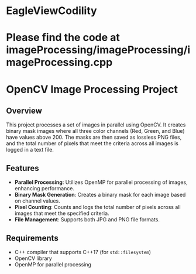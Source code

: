 # EagleViewCodility

# Please find the code at imageProcessing/imageProcessing/imageProcessing.cpp

# OpenCV Image Processing Project

## Overview
This project processes a set of images in parallel using OpenCV. It creates binary mask images where all three color channels (Red, Green, and Blue) have values above 200. The masks are then saved as lossless PNG files, and the total number of pixels that meet the criteria across all images is logged in a text file.

## Features
- **Parallel Processing**: Utilizes OpenMP for parallel processing of images, enhancing performance.
- **Binary Mask Generation**: Creates a binary mask for each image based on channel values.
- **Pixel Counting**: Counts and logs the total number of pixels across all images that meet the specified criteria.
- **File Management**: Supports both JPG and PNG file formats.

## Requirements
- C++ compiler that supports C++17 (for `std::filesystem`)
- OpenCV library
- OpenMP for parallel processing
